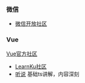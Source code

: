 ### 微信

* [微信开放社区](https://developers.weixin.qq.com/community/develop/mixflow)

### Vue

[Vue官方社区](https://forum.vuejs.org/c/chinese)





* [LearnKu社区](https://learnku.com/)
* [听说](https://tasaid.com/)                    基础ts讲解，内容深刻

